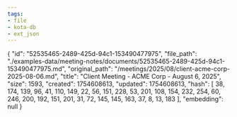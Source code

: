 ```yaml
---
tags:
- file
- kota-db
- ext_json
---
```

{
  "id": "52535465-2489-425d-94c1-153490477975",
  "file_path": "./examples-data/meeting-notes/documents/52535465-2489-425d-94c1-153490477975.md",
  "original_path": "/meetings/2025/08/client-acme-corp-2025-08-06.md",
  "title": "Client Meeting - ACME Corp - August 6, 2025",
  "size": 1593,
  "created": 1754608613,
  "updated": 1754608613,
  "hash": [
    38,
    174,
    139,
    96,
    41,
    110,
    149,
    22,
    56,
    151,
    228,
    53,
    201,
    108,
    154,
    232,
    254,
    60,
    246,
    200,
    192,
    151,
    201,
    31,
    72,
    145,
    145,
    163,
    37,
    8,
    13,
    183
  ],
  "embedding": null
}